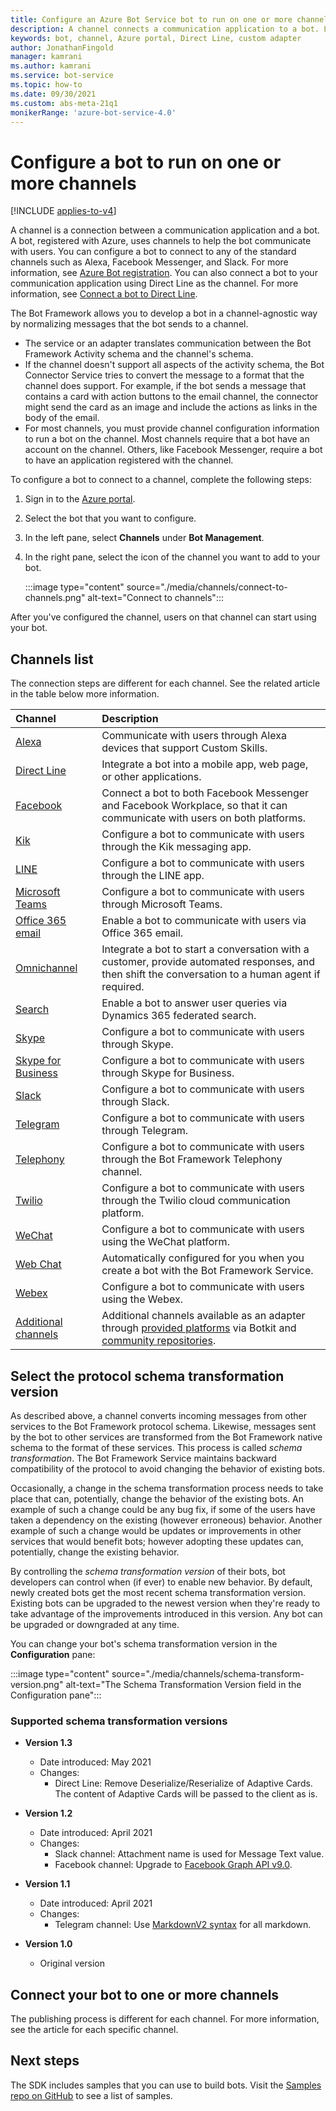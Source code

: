 ```yaml
---
title: Configure an Azure Bot Service bot to run on one or more channels
description: A channel connects a communication application to a bot. Learn how to configure a bot to run a channel using the Azure portal, Direct Line, or a custom adapter.
keywords: bot, channel, Azure portal, Direct Line, custom adapter
author: JonathanFingold
manager: kamrani
ms.author: kamrani
ms.service: bot-service
ms.topic: how-to
ms.date: 09/30/2021
ms.custom: abs-meta-21q1
monikerRange: 'azure-bot-service-4.0'
---
```


# Configure a bot to run on one or more channels

[!INCLUDE [applies-to-v4](includes/applies-to-v4-current.md)]

A channel is a connection between a communication application and a bot. A bot, registered with Azure, uses channels to help the bot communicate with users. You can configure a bot to connect to any of the standard channels such as Alexa, Facebook Messenger, and Slack. For more information, see [Azure Bot registration](bot-service-quickstart-registration.md). You can also connect a bot to your communication application using Direct Line as the channel. For more information, see [Connect a bot to Direct Line](bot-service-channel-connect-directline.md).

The Bot Framework allows you to develop a bot in a channel-agnostic way by normalizing messages that the bot sends to a channel.

- The service or an adapter translates communication between the Bot Framework Activity schema and the channel's schema.
- If the channel doesn't support all aspects of the activity schema, the Bot Connector Service tries to convert the message to a format that the channel does support. For example, if the bot sends a message that contains a card with action buttons to the email channel, the connector might send the card as an image and include the actions as links in the body of the email.
- For most channels, you must provide channel configuration information to run a bot on the channel. Most channels require that a bot have an account on the channel. Others, like Facebook Messenger, require a bot to have an application registered with the channel.

To configure a bot to connect to a channel, complete the following steps:

1. Sign in to the [Azure portal](https://portal.azure.com).
1. Select the bot that you want to configure.
1. In the left pane, select **Channels** under **Bot Management**.
1. In the right pane, select the icon of the channel you want to add to your bot.

    :::image type="content" source="./media/channels/connect-to-channels.png" alt-text="Connect to channels":::

After you've configured the channel, users on that channel can start using your bot.

## Channels list

The connection steps are different for each channel. See the related article in the table below more information.

|Channel|Description|
|:-|:-|
|[Alexa](bot-service-channel-connect-alexa.md) <img width="150px"/>|Communicate with users through Alexa devices that support Custom Skills.|
|[Direct Line](bot-service-channel-directline.md)| Integrate a bot into a mobile app, web page, or other applications.|
|[Facebook](bot-service-channel-connect-facebook.md)|Connect a bot to both Facebook Messenger and Facebook Workplace, so that it can communicate with users on both platforms.|
|[Kik](bot-service-channel-connect-groupMe.md)|Configure a bot to communicate with users through the Kik messaging app.|
|[LINE](bot-service-channel-connect-line.md)|Configure a bot to communicate with users through the LINE app.|
|[Microsoft Teams](channel-connect-teams.md)|Configure a bot to communicate with users through Microsoft Teams.|
|[Office 365 email](bot-service-channel-connect-email.md)|Enable a bot to communicate with users via Office 365 email.|
|[Omnichannel](bot-service-channel-omnichannel.md)|Integrate a bot to start a conversation with a customer, provide automated responses, and then shift the conversation to a human agent if required.|
|[Search](bot-service-channel-connect-search.md)|Enable a bot to answer user queries via Dynamics 365 federated search.|
|[Skype](bot-service-channel-connect-skype.md)|Configure a bot to communicate with users through Skype.|
|[Skype for Business](bot-service-channel-connect-skypeforbusiness.md)|Configure a bot to communicate with users through Skype for Business.|
|[Slack](bot-service-channel-connect-slack.md)|Configure a bot to communicate with users through Slack.|
|[Telegram](bot-service-channel-connect-telegram.md)|Configure a bot to communicate with users through Telegram.|
|[Telephony](bot-service-channel-connect-telephony.md)|Configure a bot to communicate with users through the Bot Framework Telephony channel.|
|[Twilio](bot-service-channel-connect-twilio.md)|Configure a bot to communicate with users through the Twilio cloud communication platform.|
|[WeChat](bot-service-channel-connect-wechat.md)|Configure a bot to communicate with users using the WeChat platform.|
|[Web Chat](bot-service-channel-connect-webchat.md)| Automatically configured for you when you create a bot with the Bot Framework Service.|
|[Webex](bot-service-adapter-connect-webex.md)|Configure a bot to communicate with users using the Webex.|
|[Additional channels](bot-service-channel-additional-channels.md)|Additional channels available as an adapter through [provided platforms](https://botkit.ai/docs/v4/platforms/) via Botkit and [community repositories](https://botkit.ai/docs/v4/platforms/).|

## Select the protocol schema transformation version

As described above, a channel converts incoming messages from other services to the Bot Framework protocol schema. Likewise, messages sent by the bot to other services are transformed from the Bot Framework native schema to the format of these services. This process is called _schema transformation_. The Bot Framework Service maintains backward compatibility of the protocol to avoid changing the behavior of existing bots.

Occasionally, a change in the schema transformation process needs to take place that can, potentially, change the behavior of the existing bots. An example of such a change could be any bug fix, if some of the users have taken a dependency on the existing (however erroneous) behavior. Another example of such a change would be updates or improvements in other services that would benefit bots; however adopting these updates can, potentially, change the existing behavior.

By controlling the _schema transformation version_ of their bots, bot developers can control when (if ever) to enable new behavior. By default, newly created bots get the most recent schema transformation version. Existing bots can be upgraded to the newest version when they're ready to take advantage of the improvements introduced in this version. Any bot can be upgraded or downgraded at any time.

You can change your bot's schema transformation version in the **Configuration** pane:

:::image type="content" source="./media/channels/schema-transform-version.png" alt-text="The Schema Transformation Version field in the Configuration pane":::

### Supported schema transformation versions

- **Version 1.3**
  - Date introduced: May 2021
  - Changes:
    - Direct Line: Remove Deserialize/Reserialize of Adaptive Cards. The content of Adaptive Cards will be passed to the client as is.

- **Version 1.2**
  - Date introduced: April 2021
  - Changes:
    - Slack channel: Attachment name is used for Message Text value.
    - Facebook channel: Upgrade to [Facebook Graph API v9.0](https://developers.facebook.com/docs/graph-api/changelog/version9.0/).

- **Version 1.1**
  - Date introduced: April 2021
  - Changes:
    - Telegram channel: Use [MarkdownV2 syntax](https://core.telegram.org/bots/api#markdownv2-style) for all markdown.

- **Version 1.0**
  - Original version

## Connect your bot to one or more channels

The publishing process is different for each channel. For more information, see the article for each specific channel.

## Next steps

The SDK includes samples that you can use to build bots. Visit the [Samples repo on GitHub](https://github.com/Microsoft/BotBuilder-samples) to see a list of samples.
